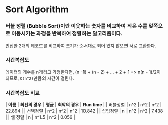 # Sort Algorithm

### 버블 정렬 (Bubble Sort)이란 이웃하는 숫자를 비교하여 작은 수를 앞쪽으로 이동시키는 과정을 반복하여 정렬하는 알고리즘이다.
 인접한 2개의 레코드를 비교하여 크기가 순서대로 되어 있지 않으면 서로 교환한다.


### 시간복잡도
데이터의 개수를 n개라고 가정한다면, (n -1) + (n - 2) + ... + 2 + 1 => n(n - 1)/2이 되므로, `O(n^2)`만큼의 시간이 걸린다. 

### 시간복잡도 비교

 | **이름** | **최선의 경우**	| **평균**	| **최악의 경우**	| **Run time** | 
 | 버블정렬 | n^2 | n^2 | n^2 | 22.894 |
 | 선택정렬  |  n^2 	|  n^2	| n^2	| 10.842 |
 | 삽입정렬 | n | n^2 | n^2 | 7.438 | 
 | 쉘 정렬 | n |	n^1.5	| n^2	| 0.056 |
  

 
